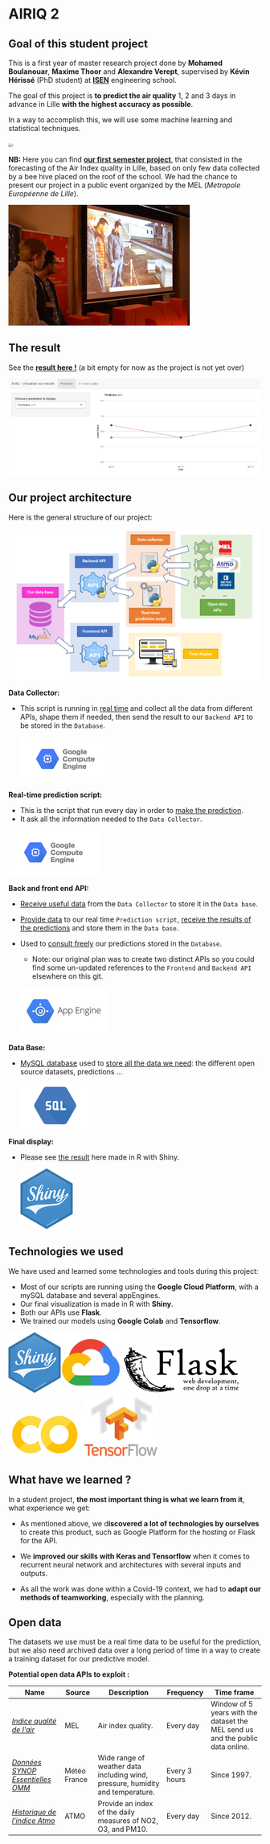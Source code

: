 # AIRIQ 2

## Goal of this student project

This is a first year of master research project done by **Mohamed Boulanouar**, **Maxime Thoor** and **Alexandre Verept**, supervised by **Kévin Hérissé** (PhD student) at [**ISEN**](https://www.isen-lille.fr/) engineering school.

The goal of this project is **to predict the air quality** 1, 2 and 3 days in advance in Lille **with the highest accuracy as possible**. 

In a way to accomplish this, we will use some machine learning and statistical techniques.

<img src="https://t1.daumcdn.net/thumb/R1280x0/?fname=http://t1.daumcdn.net/brunch/service/user/IgT/image/I0UJ8f2U5ePsX3LU-kJS--yIarU.png" alt="r" style="zoom:45%;" />

**NB:** Here you can find **[our first semester project](https://github.com/AlexandreVerept/Projet-AirIQ)**, that consisted in the forecasting of the Air Index quality in Lille, based on only few data collected by a bee hive placed on the roof of the school. We had the chance to present our project in a public event organized by the MEL (*Metropole Européenne de Lille*).

[![Jeudi du Numérique](Pictures/JDN.jpg)](https://github.com/AlexandreVerept/Projet-AirIQ)

## The result

See the **[result here !](https://alexandre-verept.shinyapps.io/App-prediction/)** (a bit empty for now as the project is not yet over)

[![Shiny](Pictures/shiny.png)](https://alexandre-verept.shinyapps.io/App-prediction/)

## Our project architecture

Here is the general structure of our project:

![Architecture](Pictures/architecture.png)

**Data Collector:**

- This script is running in <u>real time</u> and collect all the data from different APIs, shape them if needed, then send the result to our `Backend API` to be stored in the `Database`.

  ![Compute engine](Pictures/rsz_gcengine.png)

  

**Real-time prediction script:**

- This is the script that run every day in order to <u>make the prediction</u>.
- It ask all the information needed to the `Data Collector`.



![Compute engine](Pictures/rsz_gcengine.png)

**Back and front end API:**

- <u>Receive useful data</u> from the `Data Collector` to store it in the `Data base`.
- <u>Provide data</u> to our real time `Prediction script`, <u>receive the results of the predictions</u> and store them in the `Data base`.

- Used to <u>consult freely</u> our predictions stored in the `Database`.

  - Note: our original plan was to create two distinct APIs so you could find some un-updated references to the `Frontend` and `Backend API` elsewhere on this git.

  ![Compute engine](Pictures/rsz_appengine.jpg)

**Data Base:**

- <u>MySQL database</u> used to <u>store all the data we need</u>: the different open source datasets, predictions ...

  ![Compute engine](Pictures/rsz_sqlgc.png)

**Final display:**

- Please see [the result](https://alexandre-verept.shinyapps.io/App-prediction/) here made in R with Shiny.

  ![shiny](Pictures/shinylogo.png)

## Technologies we used

We have used and learned some technologies and tools during this project:

- Most of our scripts are running using the **Google Cloud Platform**, with a mySQL database and several appEngines.
- Our final visualization is made in R with **Shiny**.
- Both our APIs use **Flask**.
- We trained our models using **Google Colab** and **Tensorflow**.

![shiny](Pictures/shinylogo.png)![GCP](Pictures/rsz_gcp.png)![Flask](Pictures/flask.png)![Colab](Pictures/rsz_colab.png)![Tensorflow](Pictures/tf.png)

## What have we learned ?

In a student project, **the most important thing is what we learn from it**, what experience we get:

- As mentioned above, we d**iscovered a lot of technologies by ourselves** to create this product, such as Google Platform for the hosting or Flask for the API. 

- We **improved our skills with Keras and Tensorflow** when it comes to recurrent neural network and architectures with several inputs and outputs.

- As all the work was done within a Covid-19 context, we had to **adapt our methods of teamworking**, especially with the planning.


## Open data

The datasets we use must be a real time data to be useful for the prediction, but we also need archived data over a long period of time in a way to create a training dataset for our predictive model.

**Potential open data APIs to exploit :**

| Name                                                         | Source       | Description                                                  | Frequency     | Time frame                                                   |
| ------------------------------------------------------------ | ------------ | ------------------------------------------------------------ | ------------- | ------------------------------------------------------------ |
| [*Indice qualité de l'air*](https://opendata.lillemetropole.fr/explore/dataset/indice-qualite-de-lair/table/?rows=10000&lang=&sort=date_ech) | MEL          | Air index quality.                                           | Every day     | Window of 5 years with the dataset the MEL send us and the public data online. |
| *[Données SYNOP Essentielles OMM](https://donneespubliques.meteofrance.fr/?fond=produit&id_produit=90&id_rubrique=32)* | Météo France | Wide range of weather data including wind, pressure, humidity and temperature. | Every 3 hours | Since 1997.                                                  |
| [*Historique de l'indice Atmo*](https://www.atmo-hdf.fr/acceder-aux-donnees/historique-des-indices-de-l-air.html) | ATMO         | Provide an index of the daily measures of NO2, O3, and PM10. | Every day     | Since 2012.                                                  |



